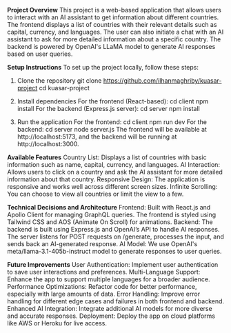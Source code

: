 **Project Overview**
This project is a web-based application that allows users to interact with an AI assistant to get information about different countries. The frontend displays a list of countries with their relevant details such as capital, currency, and languages. The user can also initiate a chat with an AI assistant to ask for more detailed information about a specific country. The backend is powered by OpenAI's LLaMA model to generate AI responses based on user queries.

**Setup Instructions**
To set up the project locally, follow these steps:

1. Clone the repository
   git clone https://github.com/ilhanmaghriby/kuasar-project
   cd kuasar-project

2. Install dependencies
   For the frontend (React-based):
   cd client
   npm install
   For the backend (Express.js server):
   cd server
   npm install

3. Run the application
   For the frontend:
   cd client
   npm run dev
   For the backend:
   cd server
   node server.js
   The frontend will be available at http://localhost:5173, and the backend will be running at http://localhost:3000.

**Available Features**
Country List: Displays a list of countries with basic information such as name, capital, currency, and languages.
AI Interaction: Allows users to click on a country and ask the AI assistant for more detailed information about that country.
Responsive Design: The application is responsive and works well across different screen sizes.
Infinite Scrolling: You can choose to view all countries or limit the view to a few.

**Technical Decisions and Architecture**
Frontend: Built with React.js and Apollo Client for managing GraphQL queries. The frontend is styled using Tailwind CSS and AOS (Animate On Scroll) for animations.
Backend: The backend is built using Express.js and OpenAI’s API to handle AI responses. The server listens for POST requests on /generate, processes the input, and sends back an AI-generated response.
AI Model: We use OpenAI's meta/llama-3.1-405b-instruct model to generate responses to user queries.

**Future Improvements**
User Authentication: Implement user authentication to save user interactions and preferences.
Multi-Language Support: Enhance the app to support multiple languages for a broader audience.
Performance Optimizations: Refactor code for better performance, especially with large amounts of data.
Error Handling: Improve error handling for different edge cases and failures in both frontend and backend.
Enhanced AI Integration: Integrate additional AI models for more diverse and accurate responses.
Deployment: Deploy the app on cloud platforms like AWS or Heroku for live access.
